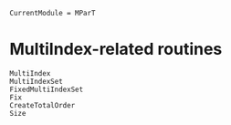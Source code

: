 ```@meta
CurrentModule = MParT
```

# MultiIndex-related routines

```@docs
MultiIndex
MultiIndexSet
FixedMultiIndexSet
Fix
CreateTotalOrder
Size
```